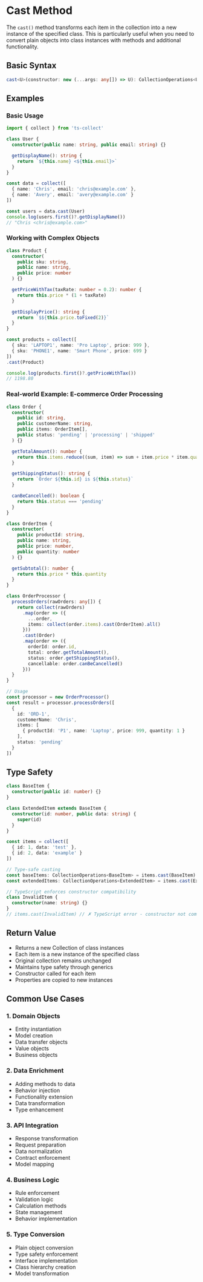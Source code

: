 # Cast Method

The `cast()` method transforms each item in the collection into a new instance of the specified class. This is particularly useful when you need to convert plain objects into class instances with methods and additional functionality.

## Basic Syntax

```typescript
cast<U>(constructor: new (...args: any[]) => U): CollectionOperations<U>
```

## Examples

### Basic Usage

```typescript
import { collect } from 'ts-collect'

class User {
  constructor(public name: string, public email: string) {}

  getDisplayName(): string {
    return `${this.name} <${this.email}>`
  }
}

const data = collect([
  { name: 'Chris', email: 'chris@example.com' },
  { name: 'Avery', email: 'avery@example.com' }
])

const users = data.cast(User)
console.log(users.first()?.getDisplayName())
// "Chris <chris@example.com>"
```

### Working with Complex Objects

```typescript
class Product {
  constructor(
    public sku: string,
    public name: string,
    public price: number
  ) {}

  getPriceWithTax(taxRate: number = 0.2): number {
    return this.price * (1 + taxRate)
  }

  getDisplayPrice(): string {
    return `$${this.price.toFixed(2)}`
  }
}

const products = collect([
  { sku: 'LAPTOP1', name: 'Pro Laptop', price: 999 },
  { sku: 'PHONE1', name: 'Smart Phone', price: 699 }
])
.cast(Product)

console.log(products.first()?.getPriceWithTax())
// 1198.80
```

### Real-world Example: E-commerce Order Processing

```typescript
class Order {
  constructor(
    public id: string,
    public customerName: string,
    public items: OrderItem[],
    public status: 'pending' | 'processing' | 'shipped'
  ) {}

  getTotalAmount(): number {
    return this.items.reduce((sum, item) => sum + item.price * item.quantity, 0)
  }

  getShippingStatus(): string {
    return `Order ${this.id} is ${this.status}`
  }

  canBeCancelled(): boolean {
    return this.status === 'pending'
  }
}

class OrderItem {
  constructor(
    public productId: string,
    public name: string,
    public price: number,
    public quantity: number
  ) {}

  getSubtotal(): number {
    return this.price * this.quantity
  }
}

class OrderProcessor {
  processOrders(rawOrders: any[]) {
    return collect(rawOrders)
      .map(order => ({
        ...order,
        items: collect(order.items).cast(OrderItem).all()
      }))
      .cast(Order)
      .map(order => ({
        orderId: order.id,
        total: order.getTotalAmount(),
        status: order.getShippingStatus(),
        cancellable: order.canBeCancelled()
      }))
  }
}

// Usage
const processor = new OrderProcessor()
const result = processor.processOrders([
  {
    id: 'ORD-1',
    customerName: 'Chris',
    items: [
      { productId: 'P1', name: 'Laptop', price: 999, quantity: 1 }
    ],
    status: 'pending'
  }
])
```

## Type Safety

```typescript
class BaseItem {
  constructor(public id: number) {}
}

class ExtendedItem extends BaseItem {
  constructor(id: number, public data: string) {
    super(id)
  }
}

const items = collect([
  { id: 1, data: 'test' },
  { id: 2, data: 'example' }
])

// Type-safe casting
const baseItems: CollectionOperations<BaseItem> = items.cast(BaseItem)
const extendedItems: CollectionOperations<ExtendedItem> = items.cast(ExtendedItem)

// TypeScript enforces constructor compatibility
class InvalidItem {
  constructor(name: string) {}
}
// items.cast(InvalidItem) // ✗ TypeScript error - constructor not compatible
```

## Return Value

- Returns a new Collection of class instances
- Each item is a new instance of the specified class
- Original collection remains unchanged
- Maintains type safety through generics
- Constructor called for each item
- Properties are copied to new instances

## Common Use Cases

### 1. Domain Objects

- Entity instantiation
- Model creation
- Data transfer objects
- Value objects
- Business objects

### 2. Data Enrichment

- Adding methods to data
- Behavior injection
- Functionality extension
- Data transformation
- Type enhancement

### 3. API Integration

- Response transformation
- Request preparation
- Data normalization
- Contract enforcement
- Model mapping

### 4. Business Logic

- Rule enforcement
- Validation logic
- Calculation methods
- State management
- Behavior implementation

### 5. Type Conversion

- Plain object conversion
- Type safety enforcement
- Interface implementation
- Class hierarchy creation
- Model transformation
